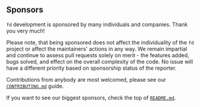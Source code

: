 ## Sponsors

`fd` development is sponsored by many individuals and companies. Thank you very much!

Please note, that being sponsored does not affect the individuality of the `fd`
project or affect the maintainers' actions in any way.
We remain impartial and continue to assess pull requests solely on merit - the
features added, bugs solved, and effect on the overall complexity of the code.
No issue will have a different priority based on sponsorship status of the
reporter.

Contributions from anybody are most welcomed, please see our [`CONTRIBUTING.md`](../CONTRIBUTING.md) guide.

If you want to see our biggest sponsors, check the top of [`README.md`](../README.md#sponsors).
